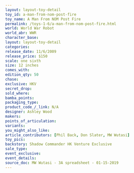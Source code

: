 ```yaml
---
layout: layout-toy-detail 
toy_id: a-man-from-nom-post-fire
toy_name: A Man From NOM Post Fire
permalink: /toys-1-6/a-man-from-nom-post-fire.html
world: World War Robot
world_abr: WWR
character_base: 
layout: layout-toy-detail
categories: 
release_date: 11/6/2009
release_price: $150 
scale: one sixth
size: 12 inches
comes_with: 
edition_qty: 50
chase: 
exclusive: HKV
secret_drop: 
sold_where: 
bamba_points: 
packaging_type: 
product_code_/_link: N/A
designer: Ashley Wood
makers: 
points_of_articulation: 
variants: 
you_might_also_like: 
article_contributors: [Phil Back, Don Slater, MW Wutasi]
toy_pics: 
backstory: Shadow Commander HK Venture Exclusive
sale_type: 
event_exclusive: 
event_details: 
source_doc: MW Wutasi - 3A spreadsheet - 01-15-2019
---
```

